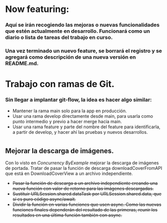 # Now featuring:

### Aquí se irán recogiendo las mejoras o nuevas funcionalidades que estén actualmente en desarrollo. Funcionará como un diario o lista de tareas del trabajo en curso.

### Una vez terminado un nuevo feature, se borrará el registro y se agregará como descripción de una nueva versión en README.md.

#

# Trabajo con ramas de Git.

### Sin llegar a implantar git-flow, la idea es hacer algo similar:

* Mantener la rama main solo para la app en producción.
* Usar una rama develop directamente desde main, para usarla como punto intermedio y previo a hacer merge hacia main.
* Usar una rama feature y parte del nombre del feature para identificarla, a partir de develop, y hacer ahí las pruebas y nuevos desarrollos.

#

## Mejorar la descarga de imágenes.

Con lo visto en *Concurrency ByExample* mejorar la descarga de imágenes de portada. Tratar de pasar la función de descarga downloadCoverFromAPI que está en DownloadCoverView a un archivo independiente.

* ~~Pasar la función de descarga a un archivo independiente creando una nueva función con valor de retorno para las imágenes descargadas.~~
* ~~Sustituir URLSession.shared.dataTask por URLSession.shared.data, que sí es puro código async/await.~~
* ~~Dividir la función en varias funciones que usen async. Como las nuevas funciones finales dependerán del resultado de las primeras, reunir los resultados en una última función también con async.~~